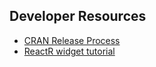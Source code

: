 ## Developer Resources

- [CRAN Release Process](https://r-pkgs.org/release.html)
- [ReactR widget tutorial](https://react-r.github.io/reactR/articles/intro_htmlwidgets.html)
